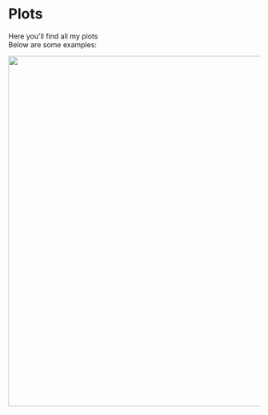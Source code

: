 # Plots
Here you'll find all my plots <br>
Below are some examples:

<img src="https://github.com/alxhntl/Charts/blob/779373480d224add480a359d43c5fe8e1c331f8f/img/democracy_hungary/democracy_hungary.png" width="900" height="700"/>


